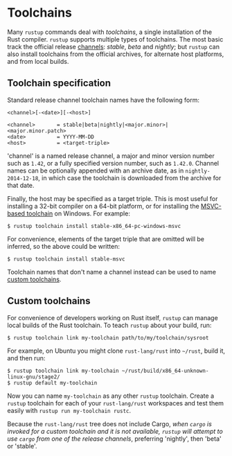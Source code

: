 # Toolchains

Many `rustup` commands deal with *toolchains*, a single installation of the
Rust compiler. `rustup` supports multiple types of toolchains. The most basic
track the official release [channels]: *stable*, *beta* and *nightly*; but
`rustup` can also install toolchains from the official archives, for alternate
host platforms, and from local builds.

[channels]: channels.md

## Toolchain specification

Standard release channel toolchain names have the following form:

```
<channel>[-<date>][-<host>]

<channel>       = stable|beta|nightly|<major.minor>|<major.minor.patch>
<date>          = YYYY-MM-DD
<host>          = <target-triple>
```

'channel' is a named release channel, a major and minor version number such as
`1.42`, or a fully specified version number, such as `1.42.0`. Channel names
can be optionally appended with an archive date, as in `nightly-2014-12-18`, in
which case the toolchain is downloaded from the archive for that date.

Finally, the host may be specified as a target triple. This is most useful for
installing a 32-bit compiler on a 64-bit platform, or for installing the
[MSVC-based toolchain][msvc-toolchain] on Windows. For example:

```console
$ rustup toolchain install stable-x86_64-pc-windows-msvc
```

For convenience, elements of the target triple that are omitted will be
inferred, so the above could be written:

```console
$ rustup toolchain install stable-msvc
```

Toolchain names that don't name a channel instead can be used to name [custom
toolchains].

[msvc-toolchain]: https://www.rust-lang.org/tools/install?platform_override=win
[custom toolchains]: #custom-toolchains

## Custom toolchains

For convenience of developers working on Rust itself, `rustup` can manage
local builds of the Rust toolchain. To teach `rustup` about your build, run:

```console
$ rustup toolchain link my-toolchain path/to/my/toolchain/sysroot
```

For example, on Ubuntu you might clone `rust-lang/rust` into `~/rust`, build
it, and then run:

```console
$ rustup toolchain link my-toolchain ~/rust/build/x86_64-unknown-linux-gnu/stage2/
$ rustup default my-toolchain
```

Now you can name `my-toolchain` as any other `rustup` toolchain. Create a
`rustup` toolchain for each of your `rust-lang/rust` workspaces and test them
easily with `rustup run my-toolchain rustc`.

Because the `rust-lang/rust` tree does not include Cargo, *when `cargo` is
invoked for a custom toolchain and it is not available, `rustup` will attempt
to use `cargo` from one of the release channels*, preferring 'nightly', then
'beta' or 'stable'.
